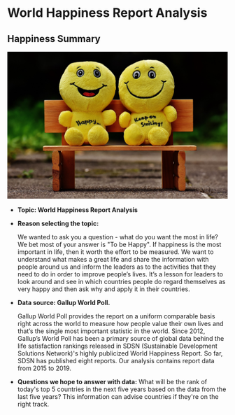 # World Happiness Report Analysis

## Happiness Summary

![](https://github.com/vyu821/world-happiness-analysis/blob/emma-1/Happy%20image.jpeg)

* **Topic: World Happiness Report Analysis**

* **Reason selecting the topic:**
  
  We wanted to ask you a question - what do you want the most in life? We bet most of your answer is "To be Happy".
  If happiness is the most important in life, then it worth the effort to be measured. We want to understand what makes a great life and share the information with people around us and inform the leaders as to the activities that they need to do in order to improve people’s lives. It’s a lesson for leaders to look around and see in which countries people do regard themselves as very happy and then ask why and apply it in their countries. 


* **Data source: Gallup World Poll.**

  Gallup World Poll provides the report on a uniform comparable basis right across the world to measure how people value their own lives and that’s the single most important statistic in the world. Since 2012, Gallup’s World Poll has been a primary source of global data behind the life satisfaction rankings released in SDSN (Sustainable Development Solutions Network)'s highly publicized World Happiness Report. So far, SDSN has published eight reports. Our analysis contains report data from 2015 to 2019.  


* **Questions we hope to answer with data:**
What will be the rank of today's top 5 countries in the next five years based on the data from the last five years? This information can advise countries if they're on the right track.

